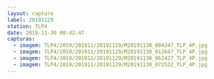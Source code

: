 ```yaml
---
layout: capture
label: 20191129
station: TLP4
date: 2019-11-30 00:42:47
capturas:
  - imagem: TLP4/2019/201911/20191129/M20191130_004247_TLP_4P.jpg
  - imagem: TLP4/2019/201911/20191129/M20191130_012647_TLP_4P.jpg
  - imagem: TLP4/2019/201911/20191129/M20191130_062427_TLP_4P.jpg
  - imagem: TLP4/2019/201911/20191129/M20191130_072532_TLP_4P.jpg
---
```

